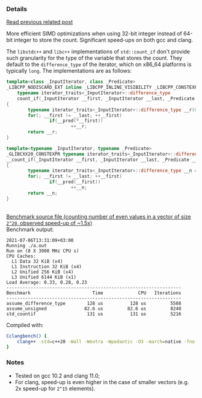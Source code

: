 ### Details

[Read previous related post](https://github.com/niculaionut/cpp-misc/blob/main/bool_returned_prevents_vectorization.md)

More efficient SIMD optimizations when using 32-bit integer instead of 64-bit integer to store the count. Significant speed-ups on both gcc and clang.

The `libstdc++` and `libc++` implementations of `std::count_if` don't provide such granularity for the type of the variable that stores the count. They default to the `difference_type` of the iterator, which on x86_64 platforms is typically `long`. The implementations are as follows:

```cpp
template<class _InputIterator, class _Predicate>
_LIBCPP_NODISCARD_EXT inline _LIBCPP_INLINE_VISIBILITY _LIBCPP_CONSTEXPR_AFTER_CXX17
    typename iterator_traits<_InputIterator>::difference_type
    count_if(_InputIterator __first, _InputIterator __last, _Predicate __pred)
{
        typename iterator_traits<_InputIterator>::difference_type __r(0);
        for(; __first != __last; ++__first)
                if(__pred(*__first))
                        ++__r;
        return __r;
}
```

```cpp
template<typename _InputIterator, typename _Predicate>
_GLIBCXX20_CONSTEXPR typename iterator_traits<_InputIterator>::difference_type
__count_if(_InputIterator __first, _InputIterator __last, _Predicate __pred)
{
        typename iterator_traits<_InputIterator>::difference_type __n = 0;
        for(; __first != __last; ++__first)
                if(__pred(__first))
                        ++__n;
        return __n;
}
```
\
[Benchmark source file (counting number of even values in a vector of size `2^20`, observed speed-up of ~1.5x)](https://github.com/niculaionut/cpp-misc/blob/main/simd_prefers_32bit_data.bench.cpp)\
Benchmark output:
```
2021-07-06T13:31:09+03:00
Running ./a.out
Run on (8 X 3900 MHz CPU s)
CPU Caches:
  L1 Data 32 KiB (x4)
  L1 Instruction 32 KiB (x4)
  L2 Unified 256 KiB (x4)
  L3 Unified 6144 KiB (x1)
Load Average: 0.33, 0.28, 0.23
-----------------------------------------------------------------
Benchmark                       Time             CPU   Iterations
-----------------------------------------------------------------
assume_difference_type        128 us          128 us         5508
assume_unsigned              82.6 us         82.6 us         8240
std_countif                   131 us          131 us         5216
```
Compiled with:
```sh
Cclangbench() {
    clang++ -std=c++20 -Wall -Wextra -Wpedantic -O3 -march=native -fno-exceptions -flto "$@" -lbenchmark
}
```

### Notes
+ Tested on gcc 10.2 and clang 11.0;
+ For clang, speed-up is even higher in the case of smaller vectors (e.g. 2x speed-up for `2^15` elements).
